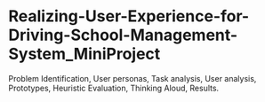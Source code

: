 # Realizing-User-Experience-for-Driving-School-Management-System_MiniProject
Problem Identification, User personas, Task analysis, User analysis, Prototypes, Heuristic Evaluation, Thinking Aloud, Results. 
